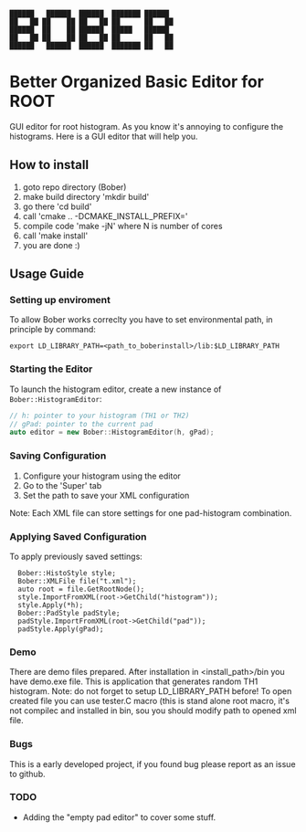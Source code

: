 ```

██████   ██████  ██████  ███████ ██████  
██   ██ ██    ██ ██   ██ ██      ██   ██ 
██████  ██    ██ ██████  █████   ██████  
██   ██ ██    ██ ██   ██ ██      ██   ██ 
██████   ██████  ██████  ███████ ██   ██ 

```
  
# Better Organized Basic Editor for ROOT
GUI editor for root histogram.
As you know it's annoying to configure the histograms. Here is a GUI editor that will help you.
## How to install
1. goto repo directory (Bober)
2. make build directory 'mkdir build'
3. go there 'cd build'
4. call 'cmake .. -DCMAKE_INSTALL_PREFIX=<path to install>'
5. compile code 'make -jN' where N is number of cores
6. call 'make install'
7. you are done :)

## Usage Guide

### Setting up enviroment
To allow Bober works correclty you have to set environmental path, in principle by command:
```
export LD_LIBRARY_PATH=<path_to_boberinstall>/lib:$LD_LIBRARY_PATH
```
### Starting the Editor
To launch the histogram editor, create a new instance of `Bober::HistogramEditor`:

```cpp
// h: pointer to your histogram (TH1 or TH2)
// gPad: pointer to the current pad
auto editor = new Bober::HistogramEditor(h, gPad);
```

### Saving Configuration
1. Configure your histogram using the editor
2. Go to the 'Super' tab
3. Set the path to save your XML configuration

Note: Each XML file can store settings for one pad-histogram combination.

### Applying Saved Configuration
To apply previously saved settings:

```
  Bober::HistoStyle style;
  Bober::XMLFile file("t.xml");
  auto root = file.GetRootNode();
  style.ImportFromXML(root->GetChild("histogram"));
  style.Apply(*h);
  Bober::PadStyle padStyle;
  padStyle.ImportFromXML(root->GetChild("pad"));
  padStyle.Apply(gPad);
```

### Demo
There are demo files prepared.
After installation in <install_path>/bin you have demo.exe file. This is application that generates random TH1 histogram. Note: do not forget 
to setup LD_LIBRARY_PATH before!
To open created file you can use tester.C macro (this is stand alone root macro, it's not compilec and installed in bin, sou
you should modify path to opened xml file.

### Bugs
This is a early developed project, if you found bug please report as an issue to github.

### TODO
* Adding the "empty pad editor" to cover some stuff.

